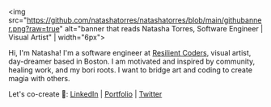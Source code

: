 

<img src="https://github.com/natashatorres/natashatorres/blob/main/githubanner.png?raw=true" alt="banner that reads Natasha Torres, Software Engineer | Visual Artist" | width="6px">

Hi, I'm Natasha! I'm a software engineer at <a href="http://www.resilientcoders.org">Resilient Coders</a>, visual artist, day-dreamer based in Boston. I am motivated and inspired by community, healing work, and my bori roots. I want to bridge art and coding to create magia with others.

Let's co-create 🔮: <a href="https://www.linkedin.com/in/natasha-torres">LinkedIn</a> | <a href="https://natashatorres.netlify.app">Portfolio</a> | <a href="https://www.twitter.com/torrestash">Twitter</a>



<!---
natashatorres/natashatorres is a ✨ special ✨ repository because its `README.md` (this file) appears on your GitHub profile.
You can click the Preview link to take a look at your changes.
--->
